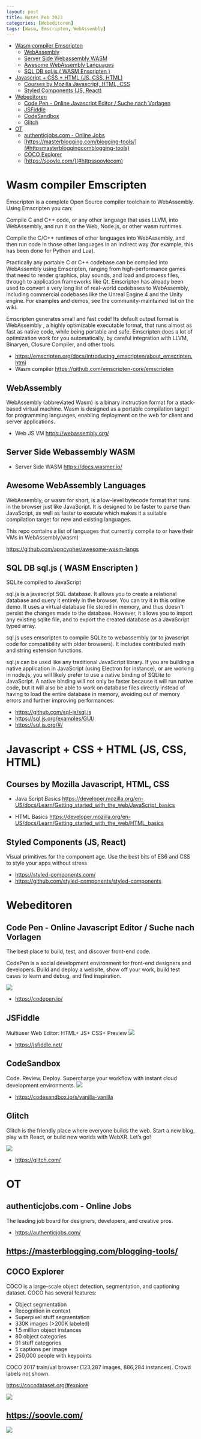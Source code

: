 ```yaml
---
layout: post
title: Notes Feb 2023 
categories: [Webeditoren]
tags: [Wasm, Emscripten, WebAssembly]
--- 
```

- [Wasm compiler Emscripten](#wasm-compiler-emscripten)
  - [WebAssembly](#webassembly)
  - [Server Side Webassembly WASM](#server-side-webassembly-wasm)
  - [Awesome WebAssembly Languages](#awesome-webassembly-languages)
  - [SQL DB  sql.js ( WASM Enscripten )](#sql-db--sqljs--wasm-enscripten-)
- [Javascript + CSS + HTML (JS, CSS, HTML)](#javascript--css--html-js-css-html)
  - [Courses by Mozilla Javascript, HTML, CSS](#courses-by-mozilla-javascript-html-css)
  - [Styled Components (JS, React)](#styled-components-js-react)
- [Webeditoren](#webeditoren)
  - [Code Pen - Online Javascript Editor / Suche nach Vorlagen](#code-pen---online-javascript-editor--suche-nach-vorlagen)
  - [JSFiddle](#jsfiddle)
  - [CodeSandbox](#codesandbox)
  - [Glitch](#glitch)
- [OT](#ot)
  - [authenticjobs.com - Online Jobs](#authenticjobscom---online-jobs)
  - [https://masterblogging.com/blogging-tools/](#httpsmasterbloggingcomblogging-tools)
  - [COCO Explorer](#coco-explorer)
  - [https://soovle.com/](#httpssoovlecom)



# Wasm compiler Emscripten 

Emscripten is a complete Open Source compiler toolchain to WebAssembly. Using Emscripten you can:

Compile C and C++ code, or any other language that uses LLVM, into WebAssembly, and run it on the Web, Node.js, or other wasm runtimes.

Compile the C/C++ runtimes of other languages into WebAssembly, and then run code in those other languages in an indirect way (for example, this has been done for Python and Lua).

Practically any portable C or C++ codebase can be compiled into WebAssembly using Emscripten, ranging from high-performance games that need to render graphics, play sounds, and load and process files, through to application frameworks like Qt. Emscripten has already been used to convert a very long list of real-world codebases to WebAssembly, including commercial codebases like the Unreal Engine 4 and the Unity engine. For examples and demos, see the community-maintained list on the wiki.

Emscripten generates small and fast code! Its default output format is WebAssembly , a highly optimizable executable format, that runs almost as fast as native code, while being portable and safe. Emscripten does a lot of optimization work for you automatically, by careful integration with LLVM, Binaryen, Closure Compiler, and other tools.

- https://emscripten.org/docs/introducing_emscripten/about_emscripten.html
- Wasm compiler https://github.com/emscripten-core/emscripten

## WebAssembly 

WebAssembly (abbreviated Wasm) is a binary instruction format for a stack-based virtual machine. Wasm is designed as a portable compilation target for programming languages, enabling deployment on the web for client and server applications.

- Web JS VM https://webassembly.org/

## Server Side Webassembly WASM 

- Server Side WASM https://docs.wasmer.io/

## Awesome WebAssembly Languages 

WebAssembly, or wasm for short, is a low-level bytecode format that runs in the browser just like JavaScript. It is designed to be faster to parse than JavaScript, as well as faster to execute which makes it a suitable compilation target for new and existing languages.

This repo contains a list of languages that currently compile to or have their VMs in WebAssembly(wasm)

https://github.com/appcypher/awesome-wasm-langs



## SQL DB  sql.js ( WASM Enscripten )
SQLite compiled to JavaScript

sql.js is a javascript SQL database. It allows you to create a relational database and query it entirely in the browser. You can try it in this online demo. It uses a virtual database file stored in memory, and thus doesn't persist the changes made to the database. However, it allows you to import any existing sqlite file, and to export the created database as a JavaScript typed array.

sql.js uses emscripten to compile SQLite to webassembly (or to javascript code for compatibility with older browsers). It includes contributed math and string extension functions.

sql.js can be used like any traditional JavaScript library. If you are building a native application in JavaScript (using Electron for instance), or are working in node.js, you will likely prefer to use a native binding of SQLite to JavaScript. A native binding will not only be faster because it will run native code, but it will also be able to work on database files directly instead of having to load the entire database in memory, avoiding out of memory errors and further improving performances.

- <https://github.com/sql-js/sql.js>
- <https://sql.js.org/examples/GUI/>
- <https://sql.js.org/#/>


# Javascript + CSS + HTML (JS, CSS, HTML)

## Courses by Mozilla Javascript, HTML, CSS

- Java Script Basics https://developer.mozilla.org/en-US/docs/Learn/Getting_started_with_the_web/JavaScript_basics

- HTML Basics https://developer.mozilla.org/en-US/docs/Learn/Getting_started_with_the_web/HTML_basics


## Styled Components (JS, React)
Visual primitives for the component age.
Use the best bits of ES6 and CSS to style your apps without stress

- https://styled-components.com/
- https://github.com/styled-components/styled-components
  

# Webeditoren 

## Code Pen - Online Javascript Editor / Suche nach Vorlagen 
The best place to build, test, and discover front-end code.

CodePen is a social development environment for front-end designers and developers. Build and deploy a website, show off your work, build test cases to learn and debug, and find inspiration.

![](../pic/20230228181636_codepen.png)

- https://codepen.io/

## JSFiddle 

Multiuser Web Editor: HTML+  JS+  CSS+  Preview 
![](../pic/20230228181545_jsfiddle.png)
- https://jsfiddle.net/

## CodeSandbox  
Code. Review. Deploy. Supercharge your workflow with instant cloud development environments.
![](../pic/20230302115634_codesandbox.png)
- https://codesandbox.io/s/vanilla-vanilla

## Glitch 
Glitch is the friendly place where everyone builds the web. Start a new blog, play with React, or build new worlds with WebXR. Let’s go!

![](../pic/20230228181459_glitch.png)

- https://glitch.com/

# OT 

## authenticjobs.com - Online Jobs 

The leading job board for designers, developers, and creative pros.

- https://authenticjobs.com/


## https://masterblogging.com/blogging-tools/

## COCO Explorer 
COCO is a large-scale object detection, segmentation, and captioning dataset. COCO has several features:

-   Object segmentation
-   Recognition in context
-   Superpixel stuff segmentation
-   330K images (>200K labeled)
-    1.5 million object instances
-    80 object categories
-    91 stuff categories
-    5 captions per image
-    250,000 people with keypoints

COCO 2017 train/val browser (123,287 images, 886,284 instances). Crowd labels not shown.

https://cocodataset.org/#explore

![](../pic/20230323170509-coco.png)

## https://soovle.com/

![](../pic/20230323170652-soove.png)